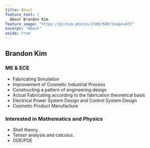 ```yaml
---
title: About
feature_text: |
  About Brandon Kim
feature_image: "https://picsum.photos/2560/600?image=873"
excerpt: "About"
aside: true
---
```


## Brandon Kim

### ME & ECE

- Fabricating Simulation
- Improvement of Cosmetic Industrial Process
- Constructing a pattern of engineering design
- Actual Fabricating according to the fabrication theoretical basis
- Electrical Power System Design and Control System Design
- Cosmetic Product Manufacture


### Interested in Mathematics and Physics

- Shell theory.
- Tensor analysis and calculus.
- ODE/PDE
